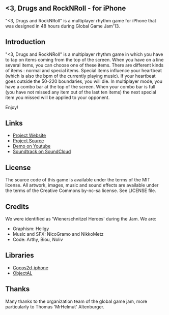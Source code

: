 <3, Drugs and RockNRoll - for iPhone
------------------------------------

"<3, Drugs and RockNRoll" is a multiplayer rhythm game for iPhone that was designed in 48 hours during Global Game Jam'13.

Introduction
------------
"<3, Drugs and RockNRoll" is a multiplayer rhythm game in which you have to tap on items coming from the top of the screen. When you have on a line several items, you can choose one of these items. There are different kinds of items : normal and special items. Special items influence your heartbeat (which is also the bpm of the currently playing music). If your heartbeat goes outside the 50-220 boundaries, you will die.
In multiplayer mode, you have a combo bar at the top of the screen. When your combo bar is full (you have not missed any item out of the last ten items) the next special item you  missed will be applied to your opponent.

Enjoy!

Links
-----

* [Project Website](http://globalgamejam.org/2013-6)
* [Project Source](https://github.com/biou/DrugsNRock)
* [Demo on Youtube](http://youtu.be/BcsKIuzFHMI)
* [Soundtrack on SoundCloud](https://soundcloud.com/b1ou/sets/3-drugs-and-rocknroll)


License
-------
The source code of this game is available under the terms of the MIT license. 
All artwork, images, music and sound effects are available under the terms of the Creative Commons by-nc-sa license. 
See LICENSE file.

Credits
-------

We were identified as 'Wienerschnitzel Heroes' during the Jam.
We are:

* Graphism: Hellgy
* Music and SFX: NicoGramo and NikkoMetz
* Code: Arthy, Biou, Noliv

Libraries
---------

* [Cocos2d-iphone](http://www.cocos2d-iphone.org/)
* [ObjectAL](http://kstenerud.github.com/ObjectAL-for-iPhone/)

Thanks
------

Many thanks to the organization team of the global game jam, more particularly to Thomas 'MrHelmut' Altenburger.
